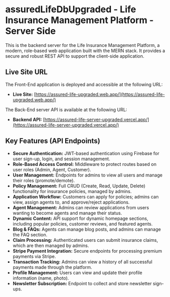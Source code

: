 # assuredLifeDbUpgraded - Life Insurance Management Platform - Server Side

This is the backend server for the Life Insurance Management Platform, a modern, role-based web application built with the MERN stack. It provides a secure and robust REST API to support the client-side application.

<!-- ## Admin Credentials (for Testing) -->

<!-- For development and testing purposes, you can use the following administrator credentials to access protected admin routes:

-   **Email:** `m.sharful.i247@gmail.com`
-   **Password:** `adminpassword` -->

## Live Site URL

The Front-End application is deployed and accessible at the following URL:

-   **Live Site:** [https://assured-life-upgraded.web.app/](https://assured-life-upgraded.web.app/)

The Back-End server API is available at the following URL:

-   **Backend API:** [https://assured-life-server-upgraded.vercel.app/](https://assured-life-server-upgraded.vercel.app/)

## Key Features (API Endpoints)

-   **Secure Authentication:** JWT-based authentication using Firebase for user sign-up, login, and session management.
-   **Role-Based Access Control:** Middleware to protect routes based on user roles (Admin, Agent, Customer).
-   **User Management:** Endpoints for admins to view all users and manage their roles (promote/demote).
-   **Policy Management:** Full CRUD (Create, Read, Update, Delete) functionality for insurance policies, managed by admins.
-   **Application Workflow:** Customers can apply for policies; admins can view, assign agents to, and approve/reject applications.
-   **Agent Management:** Admins can review applications from users wanting to become agents and manage their status.
-   **Dynamic Content:** API support for dynamic homepage sections, including popular policies, customer reviews, and featured agents.
-   **Blog & FAQs:** Agents can manage blog posts, and admins can manage the FAQ section.
-   **Claim Processing:** Authenticated users can submit insurance claims, which are then managed by admins.
-   **Stripe Payment Integration:** Secure endpoints for processing premium payments via Stripe.
-   **Transaction Tracking:** Admins can view a history of all successful payments made through the platform.
-   **Profile Management:** Users can view and update their profile information (name, photo).
-   **Newsletter Subscription:** Endpoint to collect and store newsletter sign-ups.
